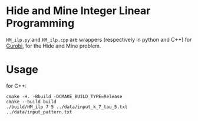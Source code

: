 # Hide and Mine Integer Linear Programming

`HM_ilp.py` and `HM_ilp.cpp` are wrappers (respectively in python and C++) for
[Gurobi](https://www.gurobi.com/), for the Hide and Mine problem.

# Usage

for C++:
```
cmake -H. -Bbuild -DCMAKE_BUILD_TYPE=Release
cmake --build build
./build/HM_ilp 7 5 ../data/input_k_7_tau_5.txt ../data/input_pattern.txt
```
